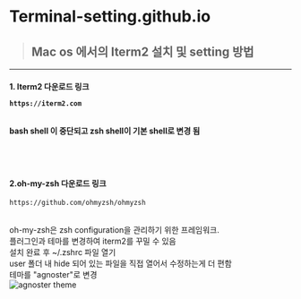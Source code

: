 # Terminal-setting.github.io

>## Mac os 에서의 Iterm2 설치 및 setting 방법
----------
<h4> 1. Iterm2 다운로드 링크

```
https://iterm2.com
```
<br> bash shell 이 중단되고 zsh shell이 기본 shell로 변경 됨

<br> <h4> 2.oh-my-zsh 다운로드 링크
----------
```
https://github.com/ohmyzsh/ohmyzsh
```
<br> oh-my-zsh은 zsh configuration을 관리하기 위한 프레임워크.
<br> 플러그인과 테마를 변경하여 iterm2를 꾸밀 수 있음
<br> 설치 완료 후  ~/.zshrc 파일 열기
<br> user 폴더 내 hide 되어 있는 파일을 직접 열어서 수정하는게 더 편함
<br> 테마를 "agnoster"로 변경
<br> ![agnoster theme](https://img1.daumcdn.net/thumb/R1280x0/?scode=mtistory2&fname=https%3A%2F%2Fblog.kakaocdn.net%2Fdn%2FbLFNVc%2FbtqVbvr3JFG%2Fk9iRi4QYxSatKglEdLwKO1%2Fimg.png)
<br>
<br>
<br>
<br>
<br>
<br>
<br>
<br>
<br>
